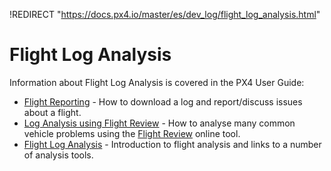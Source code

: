 !REDIRECT "https://docs.px4.io/master/es/dev_log/flight_log_analysis.html"

# Flight Log Analysis

Information about Flight Log Analysis is covered in the PX4 User Guide:

- [Flight Reporting](https://docs.px4.io/master/en/getting_started/flight_reporting.html) - How to download a log and report/discuss issues about a flight.
- [Log Analysis using Flight Review](https://docs.px4.io/master/en/log/flight_review.html) - How to analyse many common vehicle problems using the [Flight Review](https://logs.px4.io/) online tool.
- [Flight Log Analysis](https://docs.px4.io/master/en/log/flight_log_analysis.html) - Introduction to flight analysis and links to a number of analysis tools.